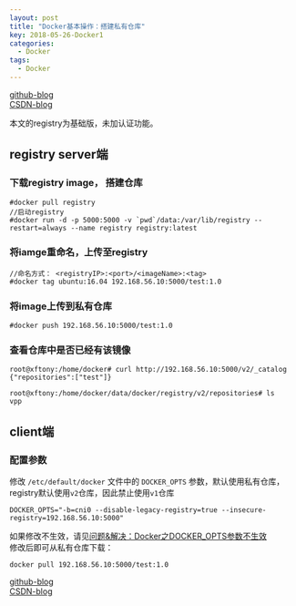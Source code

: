 ```yaml
---
layout: post
title: "Docker基本操作：搭建私有仓库"
key: 2018-05-26-Docker1
categories:
  - Docker
tags:
  - Docker
---
```

[github-blog](https://xftony.github.io/docker/2018/04/28/Docker基本操作-搭建私有仓库.html)  
[CSDN-blog](https://blog.csdn.net/xftony)  

本文的registry为基础版，未加认证功能。
## registry server端  
<!--more-->  
### 下载registry image， 搭建仓库    

	#docker pull registry  
    //启动registry    
	#docker run -d -p 5000:5000 -v `pwd`/data:/var/lib/registry --restart=always --name registry registry:latest   

### 将iamge重命名，上传至registry    
    //命名方式： <registryIP>:<port>/<imageName>:<tag>
	#docker tag ubuntu:16.04 192.168.56.10:5000/test:1.0  
### 将image上传到私有仓库  

	#docker push 192.168.56.10:5000/test:1.0  
### 查看仓库中是否已经有该镜像   

	root@xftony:/home/docker# curl http://192.168.56.10:5000/v2/_catalog
	{"repositories":["test"]}

    root@xftony:/home/docker/data/docker/registry/v2/repositories# ls
    vpp

## client端

### 配置参数  
修改 `/etc/default/docker` 文件中的 `DOCKER_OPTS` 参数，默认使用私有仓库，registry默认使用`v2`仓库，因此禁止使用`v1`仓库   

    DOCKER_OPTS="-b=cni0 --disable-legacy-registry=true --insecure-registry=192.168.56.10:5000"   
如果修改不生效，请见[问题&解决：Docker之DOCKER_OPTS参数不生效](https://xftony.github.io/docker/2018/04/28/问题&解决-Docker之DOCKER_OPTS参数不生效.html)   
修改后即可从私有仓库下载：  

    docker pull 192.168.56.10:5000/test:1.0 
 

[github-blog](https://xftony.github.io/docker/2018/04/28/Docker基本操作-搭建私有仓库.html)      
[CSDN-blog](https://blog.csdn.net/xftony)  